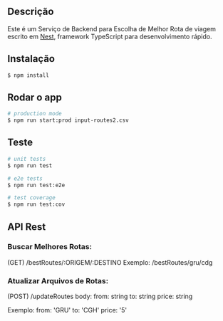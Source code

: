 ## Descrição

Este é um Serviço de Backend para Escolha de Melhor Rota de viagem escrito em [Nest](https://github.com/nestjs/nest), framework TypeScript para desenvolvimento rápido.

## Instalação

```bash
$ npm install
```

## Rodar o app

```bash
# production mode
$ npm run start:prod input-routes2.csv
```

## Teste

```bash
# unit tests
$ npm run test

# e2e tests
$ npm run test:e2e

# test coverage
$ npm run test:cov
```

## API Rest

### Buscar Melhores Rotas:

(GET) /bestRoutes/:ORIGEM/:DESTINO
Exemplo:
/bestRoutes/gru/cdg

### Atualizar Arquivos de Rotas:

(POST) /updateRoutes
body:
from: string
to: string
price: string

Exemplo:
from: 'GRU'
to: 'CGH'
price: '5'
